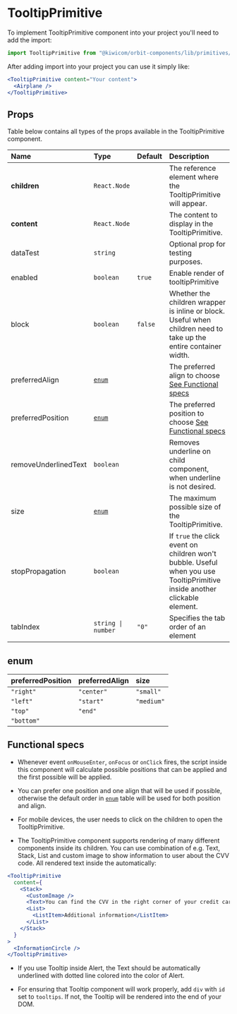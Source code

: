 # TooltipPrimitive

To implement TooltipPrimitive component into your project you'll need to add the import:

```jsx
import TooltipPrimitive from "@kiwicom/orbit-components/lib/primitives/TooltipPrimitive";
```

After adding import into your project you can use it simply like:

```jsx
<TooltipPrimitive content="Your content">
  <Airplane />
</TooltipPrimitive>
```

## Props

Table below contains all types of the props available in the TooltipPrimitive component.

| Name                 | Type               | Default | Description                                                                                                                |
| :------------------- | :----------------- | :------ | :------------------------------------------------------------------------------------------------------------------------- |
| **children**         | `React.Node`       |         | The reference element where the TooltipPrimitive will appear.                                                              |
| **content**          | `React.Node`       |         | The content to display in the TooltipPrimitive.                                                                            |
| dataTest             | `string`           |         | Optional prop for testing purposes.                                                                                        |
| enabled              | `boolean`          | `true`  | Enable render of tooltipPrimitive                                                                                          |
| block                | `boolean`          | `false` | Whether the children wrapper is inline or block. Useful when children need to take up the entire container width.          |
| preferredAlign       | [`enum`](#enum)    |         | The preferred align to choose [See Functional specs](#functional-specs)                                                    |
| preferredPosition    | [`enum`](#enum)    |         | The preferred position to choose [See Functional specs](#functional-specs)                                                 |
| removeUnderlinedText | `boolean`          |         | Removes underline on child component, when underline is not desired.                                                       |
| size                 | [`enum`](#enum)    |         | The maximum possible size of the TooltipPrimitive.                                                                         |
| stopPropagation      | `boolean`          |         | If `true` the click event on children won't bubble. Useful when you use TooltipPrimitive inside another clickable element. |
| tabIndex             | `string \| number` | `"0"`   | Specifies the tab order of an element                                                                                      |

## enum

| preferredPosition | preferredAlign | size       |
| :---------------- | :------------- | :--------- |
| `"right"`         | `"center"`     | `"small"`  |
| `"left"`          | `"start"`      | `"medium"` |
| `"top"`           | `"end"`        |
| `"bottom"`        |

## Functional specs

- Whenever event `onMouseEnter`, `onFocus` or `onClick` fires, the script inside this component will calculate possible positions that can be applied and the first possible will be applied.

- You can prefer one position and one align that will be used if possible, otherwise the default order in [`enum`](#enum) table will be used for both position and align.

- For mobile devices, the user needs to click on the children to open the TooltipPrimitive.

- The TooltipPrimitive component supports rendering of many different components inside its children. You can use combination of e.g. Text, Stack, List and custom image to show information to user about the CVV code. All rendered text inside the automatically:

```jsx
<TooltipPrimitive
  content={
    <Stack>
      <CustomImage />
      <Text>You can find the CVV in the right corner of your credit card.</Text>
      <List>
        <ListItem>Additional information</ListItem>
      </List>
    </Stack>
  }
>
  <InformationCircle />
</TooltipPrimitive>
```

- If you use Tooltip inside Alert, the Text should be automatically underlined with dotted line colored into the color of Alert.

- For ensuring that Tooltip component will work properly, add `div` with `id` set to `tooltips`. If not, the Tooltip will be rendered into the end of your DOM.
